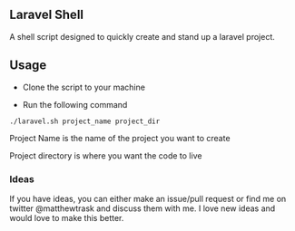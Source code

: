 ## Laravel Shell

A shell script designed to quickly create and stand up a laravel project. 

## Usage

* Clone the script to your machine

* Run the following command

```./laravel.sh project_name project_dir```

Project Name is the name of the project you want to create

Project directory is where you want the code to live

### Ideas

If you have ideas, you can either make an issue/pull request or find me on twitter @matthewtrask and discuss them with me. I love new ideas and would love to make this better. 
